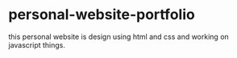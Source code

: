 # personal-website-portfolio
this personal website is design using html and css and working on javascript things.
